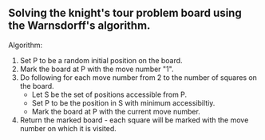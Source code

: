 ## Solving the knight's tour problem board using the Warnsdorff's algorithm.

Algorithm:
1. Set P to be a random initial position on the board.
2. Mark the board at P with the move number "1".
3. Do following for each move number from 2 to the number of squares on the board.
    - Let S be the set of positions accessible from P.
    - Set P to be the position in S with minimum accessibiltiy.
    - Mark the board at P with the current move number.
4. Return the marked board - each square will be marked with the move number on which it is visited.
